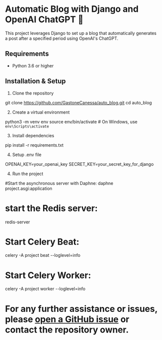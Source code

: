 # Automatic Blog with Django and OpenAI ChatGPT 📝

This project leverages Django to set up a blog that automatically generates a post after a specified period using OpenAI's ChatGPT.

## Requirements

- Python 3.6 or higher

## Installation & Setup


1. Clone the repository

git clone https://github.com/GastoneCanessa/auto_blog.git
cd auto_blog


2. Create a virtual environment

python3 -m venv env
source env/bin/activate  # On Windows, use `env\Scripts\activate`


3. Install dependencies

pip install -r requirements.txt

4. Setup .env file

OPENAI_KEY=your_openai_key
SECRET_KEY=your_secret_key_for_django

4. Run the project

#Start the asynchronous server with Daphne:
daphne project.asgi:application

# start the Redis server:
redis-server

# Start Celery Beat:
celery -A project beat --loglevel=info

# Start Celery Worker:
celery -A project worker --loglevel=info


# For any further assistance or issues, please [open a GitHub issue](https://github.com/GastoneCanessa/auto_blog/issues) or contact the repository owner.
